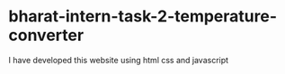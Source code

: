 # bharat-intern-task-2-temperature-converter
I have developed this website using html css and javascript
